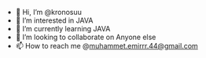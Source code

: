 - 👋 Hi, I’m @kronosuu
- 👀 I’m interested in JAVA
- 🌱 I’m currently learning JAVA
- 💞️ I’m looking to collaborate on Anyone else
- 📫 How to reach me @muhammet.emirrr.44@gmail.com

<!---
kronosuu/kronosuu is a ✨ special ✨ repository because its `README.md` (this file) appears on your GitHub profile.
You can click the Preview link to take a look at your changes.
--->
